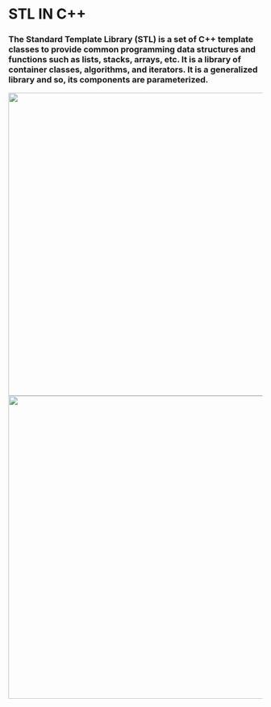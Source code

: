 <h1>STL IN C++</h1>
<h3>The Standard Template Library (STL) is a set of C++ template classes to provide common programming data structures and functions such as lists, stacks, arrays, etc.
It is a library of container classes, algorithms, and iterators. It is a generalized library and so, its components are parameterized.</h3>
<center><img src="https://cdn.journaldev.com/wp-content/uploads/2020/02/Standard-Template-Library-in-C.png"  width="800" height="600"></center>
<center><img src="https://www.edureka.co/blog/wp-content/uploads/2019/08/3-1-1.jpg"  width="800" height="600"></center>
